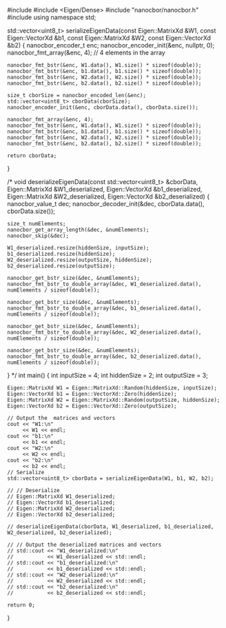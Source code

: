#include <iostream>
#include <Eigen/Dense>
#include "nanocbor/nanocbor.h"
#include <vector>
using namespace std;

std::vector<uint8_t> serializeEigenData(const Eigen::MatrixXd &W1,
                                        const Eigen::VectorXd &b1,
                                        const Eigen::MatrixXd &W2,
                                        const Eigen::VectorXd &b2)
{
    nanocbor_encoder_t enc;
    nanocbor_encoder_init(&enc, nullptr, 0);
    nanocbor_fmt_array(&enc, 4); // 4 elements in the array

    nanocbor_fmt_bstr(&enc, W1.data(), W1.size() * sizeof(double));
    nanocbor_fmt_bstr(&enc, b1.data(), b1.size() * sizeof(double));
    nanocbor_fmt_bstr(&enc, W2.data(), W2.size() * sizeof(double));
    nanocbor_fmt_bstr(&enc, b2.data(), b2.size() * sizeof(double));

    size_t cborSize = nanocbor_encoded_len(&enc);
    std::vector<uint8_t> cborData(cborSize);
    nanocbor_encoder_init(&enc, cborData.data(), cborData.size());

    nanocbor_fmt_array(&enc, 4);
    nanocbor_fmt_bstr(&enc, W1.data(), W1.size() * sizeof(double));
    nanocbor_fmt_bstr(&enc, b1.data(), b1.size() * sizeof(double));
    nanocbor_fmt_bstr(&enc, W2.data(), W2.size() * sizeof(double));
    nanocbor_fmt_bstr(&enc, b2.data(), b2.size() * sizeof(double));

    return cborData;
}

/*
void deserializeEigenData(const std::vector<uint8_t> &cborData,
                          Eigen::MatrixXd &W1_deserialized,
                          Eigen::VectorXd &b1_deserialized,
                          Eigen::MatrixXd &W2_deserialized,
                          Eigen::VectorXd &b2_deserialized)
{
    nanocbor_value_t dec;
    nanocbor_decoder_init(&dec, cborData.data(), cborData.size());

    size_t numElements;
    nanocbor_get_array_length(&dec, &numElements);
    nanocbor_skip(&dec);

    W1_deserialized.resize(hiddenSize, inputSize);
    b1_deserialized.resize(hiddenSize);
    W2_deserialized.resize(outputSize, hiddenSize);
    b2_deserialized.resize(outputSize);

    nanocbor_get_bstr_size(&dec, &numElements);
    nanocbor_fmt_bstr_to_double_array(&dec, W1_deserialized.data(), numElements / sizeof(double));

    nanocbor_get_bstr_size(&dec, &numElements);
    nanocbor_fmt_bstr_to_double_array(&dec, b1_deserialized.data(), numElements / sizeof(double));

    nanocbor_get_bstr_size(&dec, &numElements);
    nanocbor_fmt_bstr_to_double_array(&dec, W2_deserialized.data(), numElements / sizeof(double));

    nanocbor_get_bstr_size(&dec, &numElements);
    nanocbor_fmt_bstr_to_double_array(&dec, b2_deserialized.data(), numElements / sizeof(double));
}
*/
int main()
{
    int inputSize = 4;
    int hiddenSize = 2;
    int outputSize = 3;

    Eigen::MatrixXd W1 = Eigen::MatrixXd::Random(hiddenSize, inputSize);
    Eigen::VectorXd b1 = Eigen::VectorXd::Zero(hiddenSize);
    Eigen::MatrixXd W2 = Eigen::MatrixXd::Random(outputSize, hiddenSize);
    Eigen::VectorXd b2 = Eigen::VectorXd::Zero(outputSize);

    // Output the  matrices and vectors
    cout << "W1:\n"
         << W1 << endl;
    cout << "b1:\n"
         << b1 << endl;
    cout << "W2:\n"
         << W2 << endl;
    cout << "b2:\n"
         << b2 << endl;
    // Serialize
    std::vector<uint8_t> cborData = serializeEigenData(W1, b1, W2, b2);

    // // Deserialize
    // Eigen::MatrixXd W1_deserialized;
    // Eigen::VectorXd b1_deserialized;
    // Eigen::MatrixXd W2_deserialized;
    // Eigen::VectorXd b2_deserialized;

    // deserializeEigenData(cborData, W1_deserialized, b1_deserialized, W2_deserialized, b2_deserialized);

    // // Output the deserialized matrices and vectors
    // std::cout << "W1_deserialized:\n"
    //           << W1_deserialized << std::endl;
    // std::cout << "b1_deserialized:\n"
    //           << b1_deserialized << std::endl;
    // std::cout << "W2_deserialized:\n"
    //           << W2_deserialized << std::endl;
    // std::cout << "b2_deserialized:\n"
    //           << b2_deserialized << std::endl;

    return 0;
}
